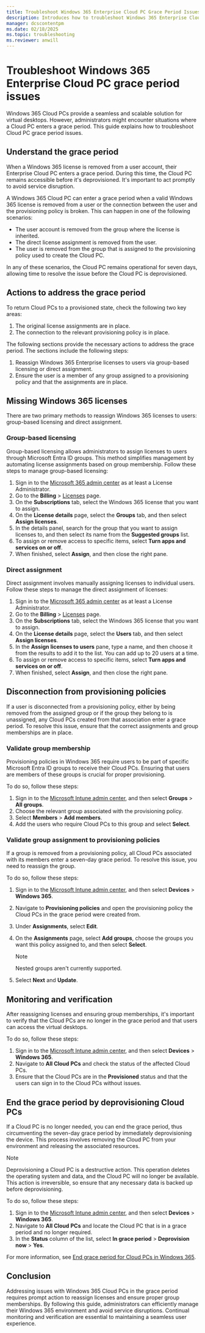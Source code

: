 ```yaml
---
title: Troubleshoot Windows 365 Enterprise Cloud PC Grace Period Issues
description: Introduces how to troubleshoot Windows 365 Enterprise Cloud PCs that are in the grace period.
manager: dcscontentpm
ms.date: 02/18/2025
ms.topic: troubleshooting
ms.reviewer: anwill
---
```

# Troubleshoot Windows 365 Enterprise Cloud PC grace period issues

Windows 365 Cloud PCs provide a seamless and scalable solution for virtual desktops. However, administrators might encounter situations where a Cloud PC enters a grace period. This guide explains how to troubleshoot Cloud PC grace period issues.

## Understand the grace period

When a Windows 365 license is removed from a user account, their Enterprise Cloud PC enters a grace period. During this time, the Cloud PC remains accessible before it's deprovisioned. It's important to act promptly to avoid service disruption.

A Windows 365 Cloud PC can enter a grace period when a valid Windows 365 license is removed from a user or the connection between the user and the provisioning policy is broken. This can happen in one of the following scenarios:

- The user account is removed from the group where the license is inherited.
- The direct license assignment is removed from the user.
- The user is removed from the group that is assigned to the provisioning policy used to create the Cloud PC.

In any of these scenarios, the Cloud PC remains operational for seven days, allowing time to resolve the issue before the Cloud PC is deprovisioned.

## Actions to address the grace period

To return Cloud PCs to a provisioned state, check the following two key areas:

1. The original license assignments are in place.
2. The connection to the relevant provisioning policy is in place.

The following sections provide the necessary actions to address the grace period. The sections include the following steps:

1. Reassign Windows 365 Enterprise licenses to users via group-based licensing or direct assignment.
2. Ensure the user is a member of any group assigned to a provisioning policy and that the assignments are in place.

## Missing Windows 365 licenses

There are two primary methods to reassign Windows 365 licenses to users: group-based licensing and direct assignment.

### Group-based licensing

Group-based licensing allows administrators to assign licenses to users through Microsoft Entra ID groups. This method simplifies management by automating license assignments based on group membership. Follow these steps to manage group-based licensing:

1. Sign in to the [Microsoft 365 admin center](https://go.microsoft.com/fwlink/p/?linkid=2024339) as at least a License Administrator.
2. Go to the **Billing** > [Licenses](https://go.microsoft.com/fwlink/p/?linkid=842264) page.
3. On the **Subscriptions** tab, select the Windows 365 license that you want to assign.
4. On the **License details** page, select the **Groups** tab, and then select **Assign licenses**.
5. In the details panel, search for the group that you want to assign licenses to, and then select its name from the **Suggested groups** list.
6. To assign or remove access to specific items, select **Turn apps and services on or off**.
7. When finished, select **Assign**, and then close the right pane.

### Direct assignment

Direct assignment involves manually assigning licenses to individual users. Follow these steps to manage the direct assignment of licenses:

1. Sign in to the [Microsoft 365 admin center](https://go.microsoft.com/fwlink/p/?linkid=2024339) as at least a License Administrator.
2. Go to the **Billing** > [Licenses](https://go.microsoft.com/fwlink/p/?linkid=842264) page.
3. On the **Subscriptions** tab, select the Windows 365 license that you want to assign.
4. On the **License details** page, select the **Users** tab, and then select **Assign licenses**.
5. In the **Assign licenses to users** pane, type a name, and then choose it from the results to add it to the list. You can add up to 20 users at a time.
6. To assign or remove access to specific items, select **Turn apps and services on or off**.
7. When finished, select **Assign**, and then close the right pane.

## Disconnection from provisioning policies

If a user is disconnected from a provisioning policy, either by being removed from the assigned group or if the group they belong to is unassigned, any Cloud PCs created from that association enter a grace period. To resolve this issue, ensure that the correct assignments and group memberships are in place.

### Validate group membership

Provisioning policies in Windows 365 require users to be part of specific Microsoft Entra ID groups to receive their Cloud PCs. Ensuring that users are members of these groups is crucial for proper provisioning.

To do so, follow these steps:

1. Sign in to the [Microsoft Intune admin center](https://go.microsoft.com/fwlink/?linkid=2109431), and then select **Groups** > **All groups**.
2. Choose the relevant group associated with the provisioning policy.
3. Select **Members** > **Add members**.
4. Add the users who require Cloud PCs to this group and select **Select**.

### Validate group assignment to provisioning policies

If a group is removed from a provisioning policy, all Cloud PCs associated with its members enter a seven-day grace period. To resolve this issue, you need to reassign the group.

To do so, follow these steps:

1. Sign in to the [Microsoft Intune admin center](https://go.microsoft.com/fwlink/?linkid=2109431), and then select **Devices** > **Windows 365**.
2. Navigate to **Provisioning policies** and open the provisioning policy the Cloud PCs in the grace period were created from.
3. Under **Assignments**, select **Edit**.
4. On the **Assignments** page, select **Add groups**, choose the groups you want this policy assigned to, and then select **Select**.

   > [!NOTE]
   > Nested groups aren't currently supported.

5. Select **Next** and **Update**.

## Monitoring and verification

After reassigning licenses and ensuring group memberships, it's important to verify that the Cloud PCs are no longer in the grace period and that users can access the virtual desktops.

To do so, follow these steps:

1. Sign in to the [Microsoft Intune admin center](https://go.microsoft.com/fwlink/?linkid=2109431), and then select **Devices** > **Windows 365**.
2. Navigate to **All Cloud PCs** and check the status of the affected Cloud PCs.
3. Ensure that the Cloud PCs are in the **Provisioned** status and that the users can sign in to the Cloud PCs without issues.

## End the grace period by deprovisioning Cloud PCs

If a Cloud PC is no longer needed, you can end the grace period, thus circumventing the seven-day grace period by immediately deprovisioning the device. This process involves removing the Cloud PC from your environment and releasing the associated resources.

> [!NOTE]
> Deprovisioning a Cloud PC is a destructive action. This operation deletes the operating system and data, and the Cloud PC will no longer be available. This action is irreversible, so ensure that any necessary data is backed up before deprovisioning.

To do so, follow these steps:

1. Sign in to the [Microsoft Intune admin center](https://go.microsoft.com/fwlink/?linkid=2109431), and then select **Devices** > **Windows 365**.
2. Navigate to **All Cloud PCs** and locate the Cloud PC that is in a grace period and no longer required.
3. In the **Status** column of the list, select **In grace period** > **Deprovision now** > **Yes**.

For more information, see [End grace period for Cloud PCs in Windows 365](/windows-365/enterprise/end-grace-period).

## Conclusion

Addressing issues with Windows 365 Cloud PCs in the grace period requires prompt action to reassign licenses and ensure proper group memberships. By following this guide, administrators can efficiently manage their Windows 365 environment and avoid service disruptions. Continual monitoring and verification are essential to maintaining a seamless user experience.
